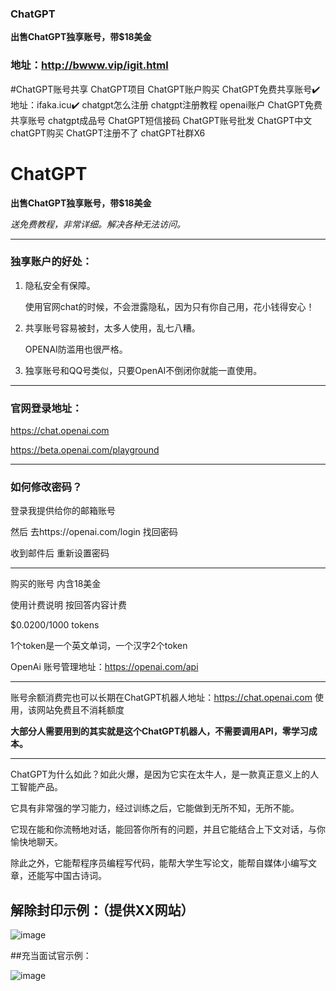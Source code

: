 ### ChatGPT
**出售ChatGPT独享账号，带$18美金**
### 地址：http://bwww.vip/igit.html
#ChatGPT账号共享
ChatGPT项目
ChatGPT账户购买
ChatGPT免费共享账号✔️ 
地址：ifaka.icu✔️
chatgpt怎么注册
chatgpt注册教程
openai账户
ChatGPT免费共享账号
chatgpt成品号
ChatGPT短信接码
ChatGPT账号批发
ChatGPT中文
chatGPT购买
ChatGPT注册不了
chatGPT社群X6
# ChatGPT
**出售ChatGPT独享账号，带$18美金**

*送免费教程，非常详细。解决各种无法访问。*

------------------------------------------------------------------------------------------------------------------------------------------

### 独享账户的好处：

1. 隐私安全有保障。

    使用官网chat的时候，不会泄露隐私，因为只有你自己用，花小钱得安心！

2. 共享账号容易被封，太多人使用，乱七八糟。

    OPENAI防滥用也很严格。

3. 独享账号和QQ号类似，只要OpenAI不倒闭你就能一直使用。

------------------------------------------------------------------------------------------------------------------------------------------

### 官网登录地址：

https://chat.openai.com

https://beta.openai.com/playground

------------------------------------------------------------------------------------------------------------------------------------------
### 如何修改密码？
 
登录我提供给你的邮箱账号

然后 去https://openai.com/login 找回密码

收到邮件后 重新设置密码

------------------------------------------------------------------------------------------------------------------------------------------
购买的账号 内含18美金

使用计费说明 按回答内容计费

$0.0200/1000 tokens

1个token是一个英文单词，一个汉字2个token

OpenAi 账号管理地址：https://openai.com/api

------------------------------------------------------------------------------------------------------------------------------------------

账号余额消费完也可以长期在ChatGPT机器人地址：https://chat.openai.com 使用，该网站免费且不消耗额度

**大部分人需要用到的其实就是这个ChatGPT机器人，不需要调用API，零学习成本。**

------------------------------------------------------------------------------------------------------------------------------------------

ChatGPT为什么如此？如此火爆，是因为它实在太牛人，是一款真正意义上的人工智能产品。

它具有非常强的学习能力，经过训练之后，它能做到无所不知，无所不能。

它现在能和你流畅地对话，能回答你所有的问题，并且它能结合上下文对话，与你愉快地聊天。

除此之外，它能帮程序员编程写代码，能帮大学生写论文，能帮自媒体小编写文章，还能写中国古诗词。

## 解除封印示例：（提供XX网站）

![image](https://user-images.githubusercontent.com/30280782/221349853-56313b0c-171a-4dca-a2f1-294d1ecbcfe2.png)

##充当面试官示例：

![image](https://user-images.githubusercontent.com/30280782/221349742-8c0eb5ea-4422-46cb-96f6-9f2fcb2287fe.png)
